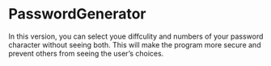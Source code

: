 # PasswordGenerator
In this version, you can select youe diffculity and numbers of your password character without seeing both. 
This will make the program more secure and prevent others from seeing the user’s choices.
